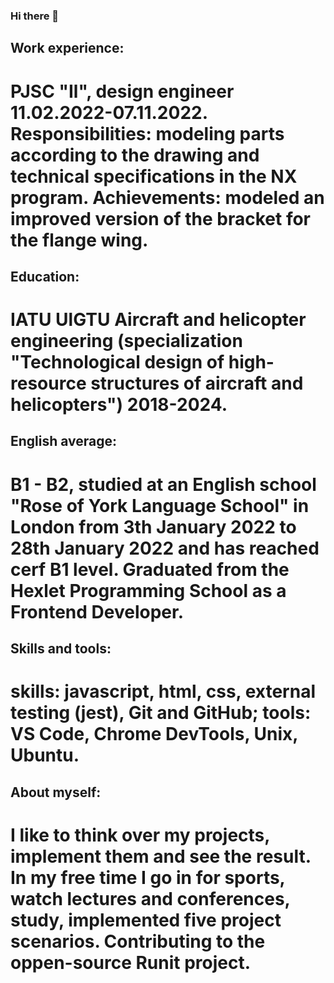 ### Hi there 👋

##  Work experience:
# PJSC "Il", design engineer 11.02.2022-07.11.2022. Responsibilities: modeling parts according to the drawing and technical specifications in the NX program. Achievements: modeled an improved version of the bracket for the flange wing.
## Education:
# IATU UlGTU Aircraft and helicopter engineering (specialization "Technological design of high-resource structures of aircraft and helicopters") 2018-2024.
## English average:
# B1 - B2, studied at an English school "Rose of York Language School" in London from 3th January 2022 to 28th January 2022 and has reached cerf B1 level. Graduated from the Hexlet Programming School as a Frontend Developer.
## Skills and tools:
# skills: javascript, html, css, external testing (jest), Git and GitHub; tools: VS Code, Chrome DevTools, Unix, Ubuntu.
## About myself:
# I like to think over my projects, implement them and see the result. In my free time I go in for sports, watch lectures and conferences, study, implemented five project scenarios. Contributing to the oppen-source Runit project.
